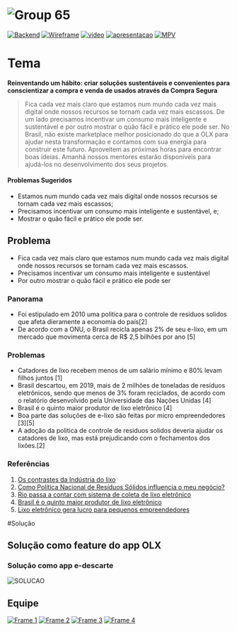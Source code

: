 # ![Group 65](https://user-images.githubusercontent.com/13178261/137632483-d64eebe3-788f-4492-b440-5a9e565000a1.png)
[![Backend](https://img.shields.io/badge/project-backend-red?style=for-the-badge&logo=github)](https://github.com/filipecancio/desafio-hacktudo-backend)
[![Wireframe](https://img.shields.io/badge/figma-prototipo-red?style=for-the-badge&logo=figma)](https://www.figma.com/file/m4T7WAhdzQzns8oNDZQSew/e-descarte?node-id=4%3A2)
[![video](https://img.shields.io/badge/pitch-video-green?style=for-the-badge&logo=youtube)](https://drive.google.com/file/d/1z8JKMGZiJaqFWN2rRXnpQBKJMNQtyudy/view?usp=sharing)
[![apresentacao](https://img.shields.io/badge/pitch-apresentacao-yellow?style=for-the-badge&logo=adobe-acrobat-reader)](https://drive.google.com/file/d/1k7vVKexF-_8PO1k8-DeGgGMQcRy61m6B/view?usp=sharing)
[![MPV](https://img.shields.io/badge/e--descarte-website-yellow?style=for-the-badge&logo=firebase)](https://frontend.ifba.dev/)


# Tema
**Reinventando um hábito: criar soluções sustentáveis e convenientes para conscientizar a compra e venda de usados através da Compra Segura**

>Fica cada vez mais claro que estamos num mundo cada vez mais digital onde nossos recursos se tornam cada vez mais escassos. De um lado precisamos incentivar um consumo mais inteligente e sustentável e por outro mostrar o quão fácil e prático ele pode ser. No Brasil, não existe marketplace melhor posicionado do que a OLX para ajudar nesta transformação e contamos com sua energia para construir este futuro.
Aproveitem as próximas horas para encontrar boas ideias. Amanhã nossos mentores estarão disponíveis para ajudá-los no desenvolvimento dos seus projetos. 

#### Problemas Sugeridos
- Estamos num mundo cada vez mais digital onde nossos recursos se tornam cada vez mais escassos;
- Precisamos incentivar um consumo mais inteligente e sustentável, e;
- Mostrar o quão fácil e prático ele pode ser.


## Problema
* Fica cada vez mais claro que estamos num mundo cada vez mais digital onde nossos recursos se tornam cada vez mais escassos. 
* Precisamos incentivar um consumo mais inteligente e sustentável
* Por outro mostrar o quão fácil e prático ele pode ser

### Panorama
- Foi estipulado em 2010 uma politica para o controle de residuos solidos que afeta dieramente a economia do país[2]
- De acordo com a ONU, o Brasil recicla apenas 2% de seu e-lixo, em um mercado que movimenta cerca de R$ 2,5 bilhões por ano [5]

### Problemas
- Catadores de lixo recebem menos de um salário mínimo e 80% levam filhos juntos [1]
- Brasil descartou, em 2019, mais de 2 milhões de toneladas de resíduos eletrônicos, sendo que menos de 3% foram reciclados, de acordo com o relatório desenvolvido pela Universidade das Nações Unidas [4]
- Brasil é o quinto maior produtor de lixo eletrônico [4]
- Boa parte das soluções de e-lixo são feitas por micro empreendedores [3][5]
- A adoção da politica de controle de residuos solidos deveria ajudar os catadores de lixo, mas está prejudicando com o fechamentos dos lixões.[2]

### Referências
1. [Os contrastes da Indústria do lixo](https://www.pucrs.br/revista/os-contrastes-da-industria-do-lixo/)
2. [Como Política Nacional de Resíduos Sólidos influencia o meu negócio?](https://www.vgresiduos.com.br/blog/como-politica-nacional-de-residuos-solidos-influencia-o-meu-negocio/)
3. [Rio passa a contar com sistema de coleta de lixo eletrônico](https://agenciabrasil.ebc.com.br/geral/noticia/2021-10/rio-passa-contar-com-coleta-de-lixo-eletronico)
4. [Brasil é o quinto maior produtor de lixo eletrônico](https://agenciabrasil.ebc.com.br/geral/noticia/2021-10/brasil-e-o-quinto-maior-produtor-de-lixo-eletronico)
5. [Lixo eletrônico gera lucro para pequenos empreendedores](https://atarde.uol.com.br/empregos/noticias/2090536-lixo-eletronico-gera-lucro-para-pequenos-empreendedores)

#Solução

## Solução como feature do app OLX
### Solução como app e-descarte
![SOLUCAO](https://user-images.githubusercontent.com/13178261/137632778-e5213b62-7bad-45cf-8017-4dc8c9ff2281.png)


## Equipe
[![Frame 1](https://user-images.githubusercontent.com/13178261/137631917-fd868c2a-353c-454b-8a95-06a0b0af6aa5.png)](https://github.com/filipecancio)
[![Frame 2](https://user-images.githubusercontent.com/13178261/137631918-7c859d7e-e646-485d-8e23-813fd88f657f.png)](https://github.com/AndersonCRocha)
[![Frame 3](https://user-images.githubusercontent.com/13178261/137631925-a6bd8055-f179-4a97-b909-2a4b8dc7d2a4.png)](https://github.com/danncorreia)
[![Frame 4](https://user-images.githubusercontent.com/13178261/137631932-fb272464-d2b9-492f-bb9c-a9b9d80dde44.png)](https://github.com/VictorHugoAmorim)

